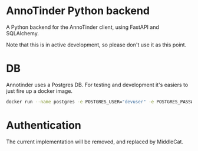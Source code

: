 # AnnoTinder Python backend

A Python backend for the AnnoTinder client, using FastAPI and SQLAlchemy.

Note that this is in active development, so please don't use it as this point.

# DB

Annotinder uses a Postgres DB. For testing and development it's easiers to just fire up a docker image.

```bash
docker run --name postgres -e POSTGRES_USER="devuser" -e POSTGRES_PASSWORD="devpw" -p 5432:5432 -d postgres
```

# Authentication

The current implementation will be removed, and replaced by MiddleCat.
